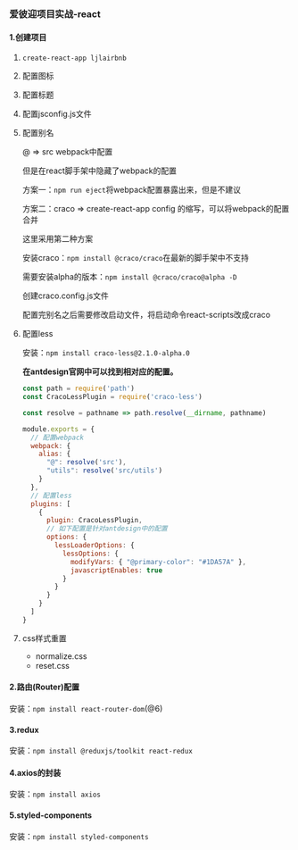 ### 爱彼迎项目实战-react

#### 1.创建项目

1. `create-react-app ljlairbnb`

2. 配置图标

3. 配置标题

4. 配置jsconfig.js文件

5. 配置别名

   @ => src  webpack中配置

   但是在react脚手架中隐藏了webpack的配置

   方案一：`npm run eject`将webpack配置暴露出来，但是不建议

   方案二：craco => create-react-app config 的缩写，可以将webpack的配置合并

   这里采用第二种方案

   安装craco：`npm install @craco/craco`在最新的脚手架中不支持

   需要安装alpha的版本：`npm install @craco/craco@alpha -D`

   创建craco.config.js文件

   配置完别名之后需要修改启动文件，将启动命令react-scripts改成craco

6. 配置less

   安装：`npm install craco-less@2.1.0-alpha.0`

   **在antdesign官网中可以找到相对应的配置。**

   ```js
   const path = require('path')
   const CracoLessPlugin = require('craco-less')
   
   const resolve = pathname => path.resolve(__dirname, pathname)
   
   module.exports = {
     // 配置webpack
     webpack: {
       alias: {
         "@": resolve('src'),
         "utils": resolve('src/utils')
       }
     },
     // 配置less
     plugins: [
       {
         plugin: CracoLessPlugin,
         // 如下配置是针对antdesign中的配置
         options: {
           lessLoaderOptions: {
             lessOptions: {
               modifyVars: { "@primary-color": "#1DA57A" },
               javascriptEnables: true
             }
           }
         }
       }
     ]
   }
   ```

7. css样式重置

   - normalize.css
   - reset.css



#### 2.路由(Router)配置

安装：`npm install react-router-dom`(@6)

#### 3.redux

安装：`npm install @reduxjs/toolkit react-redux`  

#### 4.axios的封装

安装：`npm install axios`

#### 5.styled-components

安装：`npm install styled-components`